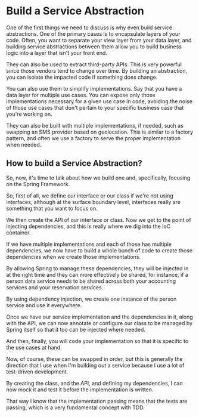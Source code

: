 # Build a Service Abstraction

One of the first things we need to discuss is why even build service abstractions. One of the primary cases is to encapsulate layers of your code. Often, you want to separate your view layer from your data layer, and building service abstractions between them allow you to build business logic into a layer that isn't your front end.

They can also be used to extract third-party APIs. This is very powerful since those vendors tend to change over time. By building an abstraction, you can isolate the impacted code if something does change.

You can also use them to simplify implementations. Say that you have a data layer for multiple use cases. You can expose only those implementations necessary for a given use case in code, avoiding the noise of those use cases that don't pertain to your specific business case that you're working on.

They can also be built with multiple implementations, if needed, such as swapping an SMS provider based on geolocation. This is similar to a factory pattern, and often we use a factory to serve the proper implementation when needed.
## How to build a Service Abstraction?
So, now, it's time to talk about how we build one and, specifically, focusing on the Spring Framework.

So, first of all, we define our interface or our class if we're not using interfaces, although at the surface boundary level, interfaces really are something that you want to focus on.

We then create the API of our interface or class. Now we get to the point of injecting dependencies, and this is really where we dig into the IoC container.

If we have multiple implementations and each of those has multiple dependencies, we now have to build a whole bunch of code to create those dependencies when we create those implementations.

By allowing Spring to manage these dependencies, they will be injected in at the right time and they can more effectively be shared, for instance, if a person data service needs to be shared across both your accounting services and your reservation services.

By using dependency injection, we create one instance of the person service and use it everywhere.

Once we have our service implementation and the dependencies in it, along with the API, we can now annotate or configure our class to be managed by Spring itself so that it too can be injected where needed.

And then, finally, you will code your implementation so that it is specific to the use cases at hand.

Now, of course, these can be swapped in order, but this is generally the direction that I use when I'm building out a service because I use a lot of test-driven development.

By creating the class, and the API, and defining my dependencies, I can now mock it and test it before the implementation is written.

That way I know that the implementation passing means that the tests are passing, which is a very fundamental concept with TDD.